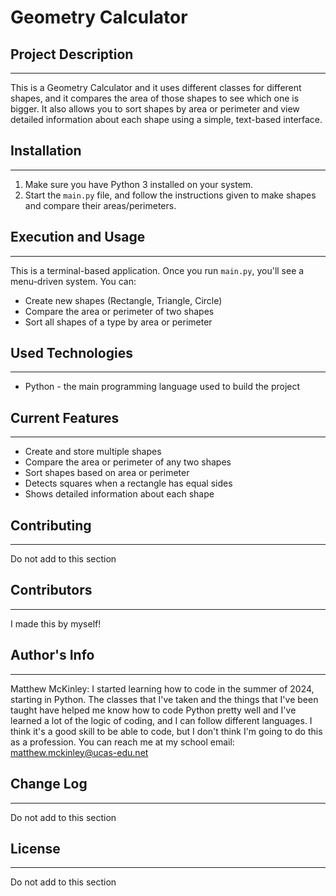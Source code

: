 # Geometry Calculator

## Project Description
---
This is a Geometry Calculator and it uses different classes for different shapes, and it compares the area of those shapes to see which one is bigger. It also allows you to sort shapes by area or perimeter and view detailed information about each shape using a simple, text-based interface.  

## Installation
---
1. Make sure you have Python 3 installed on your system.
2. Start the `main.py` file, and follow the instructions given to make shapes and compare their areas/perimeters.  

## Execution and Usage
---
This is a terminal-based application. Once you run `main.py`, you'll see a menu-driven system. You can:
+ Create new shapes (Rectangle, Triangle, Circle)
+ Compare the area or perimeter of two shapes
+ Sort all shapes of a type by area or perimeter  

## Used Technologies
---
+ Python - the main programming language used to build the project  

## Current Features
---
+ Create and store multiple shapes
+ Compare the area or perimeter of any two shapes
+ Sort shapes based on area or perimeter
+ Detects squares when a rectangle has equal sides
+ Shows detailed information about each shape  

## Contributing
---
Do not add to this section

## Contributors
---
I  made this by myself!  

## Author's Info
---
Matthew McKinley: I started learning how to code in the summer of 2024, starting in Python. The classes that I've taken and the things that I've been taught have helped me know how to code Python pretty well and I've learned a lot of the logic of coding, and I can follow different languages. I think it's a good skill to be able to code, but I don't think I'm going to do this as a profession. You can reach me at my school email: matthew.mckinley@ucas-edu.net  

## Change Log
---
Do not add to this section

## License
---
Do not add to this section
